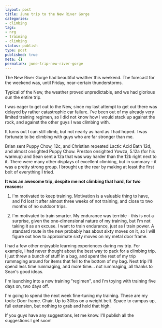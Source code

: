```yaml
---
layout: post
title: June trip to the New River Gorge
categories:
- climbing
tags:
- nrg
- training
- climbing
status: publish
type: post
published: true
meta: {}
permalink: june-trip-new-river-gorge
---
```


The New River Gorge had beautiful weather this weekend. The forecast for the weekend was, until Friday, near-certain thunderstorms.

Typical of the New, the weather proved unpredictable, and we had glorious sun the entire trip.

I was eager to get out to the New, since my last attempt to get out there was delayed by rather catastrophic car failure. I've been out of my already very limited training regimen, so I did not know how I would stack up against the rock, and against the other guys I was climbing with.

It turns out I can still climb, but not nearly as hard as I had hoped. I was fortunate to be climbing with guys who are far stronger than me.

Brian sent Puppy Chow, 12c, and Christian repeated Lactic Acid Bath 12d, and almost onsighted Puppy Chow. Preston onsighted Yowza, 5.12a (for his warmup) and Sean sent a 12a that was way harder than the 12b right next to it. There were many other displays of excellent climbing, but in summary - it was a pretty strong group. I brought up the rear by making at least the first bolt of everything I tried.

**It was an awesome trip, despite me not climbing that hard, for two reasons:**

1. I'm motivated to keep training. Motivation is a valuable thing to have, and I'd lost it after almost three weeks of
not training, and close to two months of no outdoor trips.

2. I'm motivated to train smarter. My endurance was terrible - this is not a surprise, given the one-dimensional nature of my training, but I'm not taking it as an excuse. I want to train endurance, just as I train power. A standard route in the new probably has about sixty moves on it, so I will figure out how to approximate sixty moves on my metal door frame.

I had a few other enjoyable learning experiences during my trip. For example, I had never thought about the best way to pack for a climbing trip. I just threw a bunch of stuff in a bag, and spent the rest of my trip rummaging around for items that fell to the bottom of my bag. Next trip I'll spend less time rummaging, and more time... not rummaging, all thanks to Sean's good ideas.

I'm launching into a new training "regimen", and I'm toying with training five days on, two days off.

I'm going to spend the next week fine-tuning my training. These are my tools: Door frame. Chair. Up to 30lbs on a weight belt. Space to campus up, full extension, but nothing to grab and hold that high.

If you guys have any suggestions, let me know. I'll publish all the suggestions I get soon!

